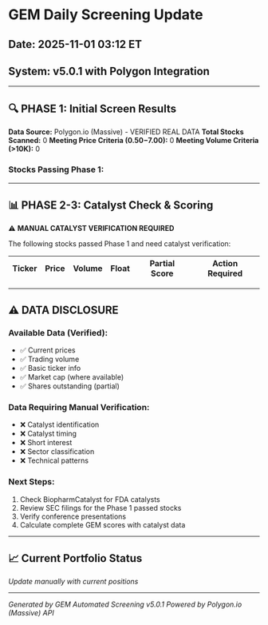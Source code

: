 # GEM Daily Screening Update
## Date: 2025-11-01 03:12 ET
## System: v5.0.1 with Polygon Integration

---

## 🔍 PHASE 1: Initial Screen Results

**Data Source:** Polygon.io (Massive) - VERIFIED REAL DATA
**Total Stocks Scanned:** 0
**Meeting Price Criteria ($0.50-$7.00):** 0
**Meeting Volume Criteria (>10K):** 0

### Stocks Passing Phase 1:


---

## 📊 PHASE 2-3: Catalyst Check & Scoring

⚠️ **MANUAL CATALYST VERIFICATION REQUIRED**

The following stocks passed Phase 1 and need catalyst verification:

| Ticker | Price | Volume | Float | Partial Score | Action Required |
|--------|-------|--------|-------|---------------|-----------------|


---

## ⚠️ DATA DISCLOSURE

### Available Data (Verified):
- ✅ Current prices
- ✅ Trading volume
- ✅ Basic ticker info
- ✅ Market cap (where available)
- ✅ Shares outstanding (partial)

### Data Requiring Manual Verification:
- ❌ Catalyst identification
- ❌ Catalyst timing
- ❌ Short interest
- ❌ Sector classification
- ❌ Technical patterns

### Next Steps:
1. Check BiopharmCatalyst for FDA catalysts
2. Review SEC filings for the Phase 1 passed stocks
3. Verify conference presentations
4. Calculate complete GEM scores with catalyst data

---

## 📈 Current Portfolio Status
*Update manually with current positions*

---

*Generated by GEM Automated Screening v5.0.1*
*Powered by Polygon.io (Massive) API*
